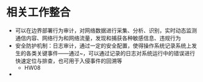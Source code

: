# 相关工作整合

- 可以在边界部署行为审计，对网络数据进行采集、分析、识别，实时动态监测通信内容、网络行为和网络流量，发现和捕获各种敏感信息、违规行为
- 安全防护机制：日志审计，通过一定的安全配置，使得操作系统记录系统上发生的各类关键事件——通过~，可以通过记录的日志对系统运行中的错误进行快速定位与排查，也可用于入侵事件的回溯等
    - HW08
- 

